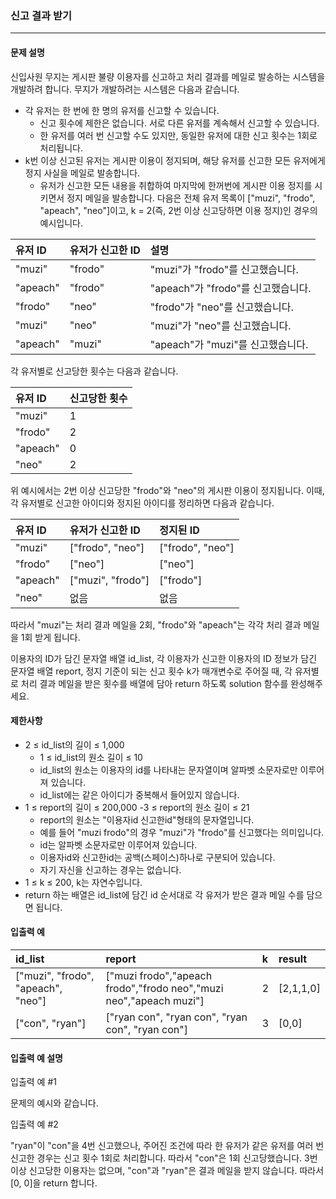### 신고 결과 받기
***
#### 문제 설명

신입사원 무지는 게시판 불량 이용자를 신고하고 처리 결과를 메일로 발송하는 시스템을 개발하려 합니다. 무지가 개발하려는 시스템은 다음과 같습니다.

- 각 유저는 한 번에 한 명의 유저를 신고할 수 있습니다.
    - 신고 횟수에 제한은 없습니다. 서로 다른 유저를 계속해서 신고할 수 있습니다.
    - 한 유저를 여러 번 신고할 수도 있지만, 동일한 유저에 대한 신고 횟수는 1회로 처리됩니다.
- k번 이상 신고된 유저는 게시판 이용이 정지되며, 해당 유저를 신고한 모든 유저에게 정지 사실을 메일로 발송합니다.
    - 유저가 신고한 모든 내용을 취합하여 마지막에 한꺼번에 게시판 이용 정지를 시키면서 정지 메일을 발송합니다. 다음은 전체 유저 목록이 ["muzi", "frodo", "apeach", "neo"]이고, k
      = 2(즉, 2번 이상 신고당하면 이용 정지)인 경우의 예시입니다.

| 유저 ID |    유저가 신고한 ID | 설명|
|:---|:---|:---|
|"muzi"        |"frodo"|    "muzi"가 "frodo"를 신고했습니다.|
|"apeach"   |"frodo"|    "apeach"가 "frodo"를 신고했습니다.|
|"frodo"    |"neo"|    "frodo"가 "neo"를 신고했습니다.|
|"muzi"     |"neo"|    "muzi"가 "neo"를 신고했습니다.|
|"apeach"   |"muzi"|    "apeach"가 "muzi"를 신고했습니다.|

각 유저별로 신고당한 횟수는 다음과 같습니다.

|유저 ID    |신고당한 횟수|
|:---|:---|
|"muzi"    |1|
|"frodo"    |2|
|"apeach"    |0|
|"neo"    |2|

위 예시에서는 2번 이상 신고당한 "frodo"와 "neo"의 게시판 이용이 정지됩니다. 이때, 각 유저별로 신고한 아이디와 정지된 아이디를 정리하면 다음과 같습니다.

|유저 ID    |유저가 신고한 ID|    정지된 ID|
|:---|:---|:---|
|"muzi"    |["frodo", "neo"]|    ["frodo", "neo"]|
|"frodo"    |["neo"]    |["neo"]|
|"apeach"    |["muzi", "frodo"]|    ["frodo"]|
|"neo"    |없음|    없음|

따라서 "muzi"는 처리 결과 메일을 2회, "frodo"와 "apeach"는 각각 처리 결과 메일을 1회 받게 됩니다.

이용자의 ID가 담긴 문자열 배열 id_list, 각 이용자가 신고한 이용자의 ID 정보가 담긴 문자열 배열 report, 정지 기준이 되는 신고 횟수 k가 매개변수로 주어질 때, 각 유저별로 처리 결과 메일을 받은
횟수를 배열에 담아 return 하도록 solution 함수를 완성해주세요.

#### 제한사항

- 2 ≤ id_list의 길이 ≤ 1,000
    - 1 ≤ id_list의 원소 길이 ≤ 10
    - id_list의 원소는 이용자의 id를 나타내는 문자열이며 알파벳 소문자로만 이루어져 있습니다.
    - id_list에는 같은 아이디가 중복해서 들어있지 않습니다.
- 1 ≤ report의 길이 ≤ 200,000 -3 ≤ report의 원소 길이 ≤ 21
    - report의 원소는 "이용자id 신고한id"형태의 문자열입니다.
    - 예를 들어 "muzi frodo"의 경우 "muzi"가 "frodo"를 신고했다는 의미입니다.
    - id는 알파벳 소문자로만 이루어져 있습니다.
    - 이용자id와 신고한id는 공백(스페이스)하나로 구분되어 있습니다.
    - 자기 자신을 신고하는 경우는 없습니다.
- 1 ≤ k ≤ 200, k는 자연수입니다.
- return 하는 배열은 id_list에 담긴 id 순서대로 각 유저가 받은 결과 메일 수를 담으면 됩니다.

#### 입출력 예

|id_list| report| k |result|
|:---|:---|:---|:---|
|["muzi", "frodo", "apeach", "neo"] |   ["muzi frodo","apeach frodo","frodo neo","muzi neo","apeach muzi"] |2    |[2,1,1,0]|
|["con", "ryan"]  |  ["ryan con", "ryan con", "ryan con", "ryan con"]   | 3   | [0,0]|

#### 입출력 예 설명

입출력 예 #1

문제의 예시와 같습니다.

입출력 예 #2

"ryan"이 "con"을 4번 신고했으나, 주어진 조건에 따라 한 유저가 같은 유저를 여러 번 신고한 경우는 신고 횟수 1회로 처리합니다. 따라서 "con"은 1회 신고당했습니다. 3번 이상 신고당한 이용자는
없으며, "con"과 "ryan"은 결과 메일을 받지 않습니다. 따라서 [0, 0]을 return 합니다.
